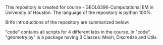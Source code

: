 This repository is created for course - GEOL6396-Computational EM in University of Houston.
The language of the repository is python 100%.

Brife introductions of the repository are summarized below:

"code" contains all scripts for 4 different labs in the course.
In "code", "geometry.py" is a package having 3 Classes: Mesh, Discretize and Utils.
